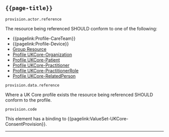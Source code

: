 ## <code>{{page-title}}</code>

<code>provision.actor.reference</code>

The resource being referenced SHOULD conform to one of the following:
- {{pagelink:Profile-CareTeam}}
- {{pagelink:Profile-Device}}
- [Group Resource](https://hl7.org/fhir/R4/group.html)
- [Profile UKCore-Organization](https://simplifier.net/guide/UK-Core-Implementation-Guide-STU3-Sequence/Home/ProfilesandExtensions/Profile-UKCore-Organization?version=current)
- [Profile UKCore-Patient](https://simplifier.net/guide/UK-Core-Implementation-Guide-STU3-Sequence/Home/ProfilesandExtensions/Profile-UKCore-Patient?version=current)
- [Profile UKCore-Practitioner](https://simplifier.net/guide/UK-Core-Implementation-Guide-STU3-Sequence/Home/ProfilesandExtensions/Profile-UKCore-Practitioner?version=current)
- [Profile UKCore-PractitionerRole](https://simplifier.net/guide/UK-Core-Implementation-Guide-STU3-Sequence/Home/ProfilesandExtensions/Profile-UKCore-PractitionerRole?version=current)
- [Profile UKCore-RelatedPerson](https://simplifier.net/guide/UK-Core-Implementation-Guide-STU3-Sequence/Home/ProfilesandExtensions/Profile-UKCore-RelatedPerson?version=current)

<code>provision.data.reference</code>

Where a UK Core profile exists the resource being referenced SHOULD conform to the profile.

<code>provision.code</code>

This element has a binding to {{pagelink:ValueSet-UKCore-ConsentProvision}}.

---
